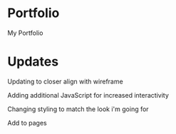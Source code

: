 # Portfolio
My Portfolio

# Updates
Updating to closer align with wireframe

Adding additional JavaScript for increased interactivity

Changing styling to match the look i'm going for

Add to pages